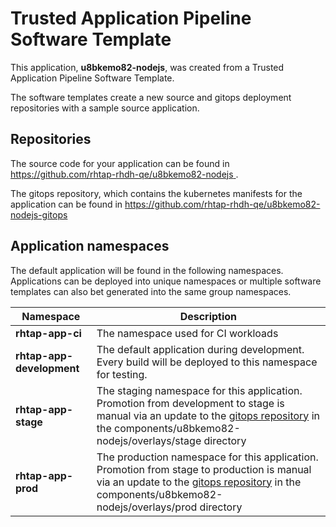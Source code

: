 # Trusted Application Pipeline Software Template

This application, **u8bkemo82-nodejs**, was created from a Trusted Application Pipeline Software Template.

The software templates create a new source and gitops deployment repositories with a sample source application. 

## Repositories

The source code for your application can be found in [https://github.com/rhtap-rhdh-qe/u8bkemo82-nodejs ](https://github.com/rhtap-rhdh-qe/u8bkemo82-nodejs ).
 
The gitops repository, which contains the kubernetes manifests for the application can be found in 
[https://github.com/rhtap-rhdh-qe/u8bkemo82-nodejs-gitops ](https://github.com/rhtap-rhdh-qe/u8bkemo82-nodejs-gitops ) 

## Application namespaces 

The default application will be found in the following namespaces. Applications can be deployed into unique namespaces or multiple software templates can also bet generated into the same group namespaces.  

|  Namespace   |  Description   |  
| -------- | -------- |
| **rhtap-app-ci** | The namespace used for CI workloads |
| **rhtap-app-development** | The default application during development. Every build will be deployed to this namespace for testing. |
| **rhtap-app-stage** | The staging namespace for this application. Promotion from development to stage is manual via an update to the [gitops repository](https://github.com/rhtap-rhdh-qe/u8bkemo82-nodejs-gitops ) in the components/u8bkemo82-nodejs/overlays/stage directory |
| **rhtap-app-prod** | The production namespace for this application. Promotion from stage to production is manual via an update to the [gitops repository](https://github.com/rhtap-rhdh-qe/u8bkemo82-nodejs-gitops ) in the components/u8bkemo82-nodejs/overlays/prod directory |